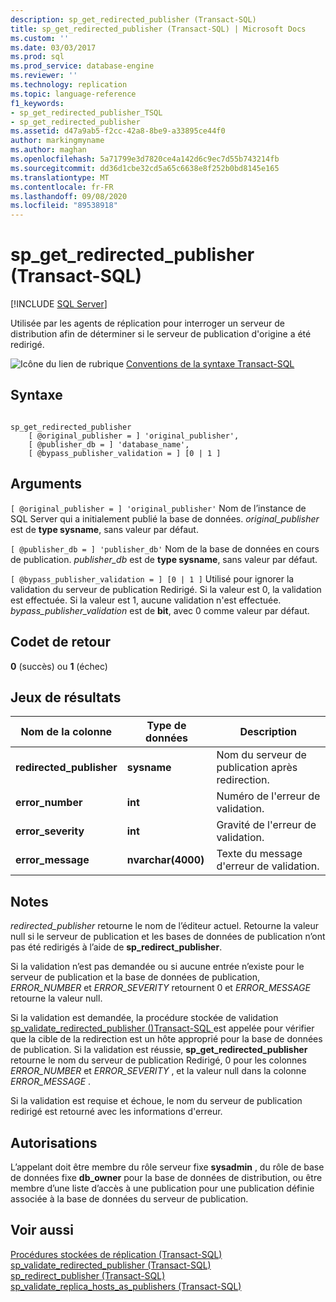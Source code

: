 ```yaml
---
description: sp_get_redirected_publisher (Transact-SQL)
title: sp_get_redirected_publisher (Transact-SQL) | Microsoft Docs
ms.custom: ''
ms.date: 03/03/2017
ms.prod: sql
ms.prod_service: database-engine
ms.reviewer: ''
ms.technology: replication
ms.topic: language-reference
f1_keywords:
- sp_get_redirected_publisher_TSQL
- sp_get_redirected_publisher
ms.assetid: d47a9ab5-f2cc-42a8-8be9-a33895ce44f0
author: markingmyname
ms.author: maghan
ms.openlocfilehash: 5a71799e3d7820ce4a142d6c9ec7d55b743214fb
ms.sourcegitcommit: dd36d1cbe32cd5a65c6638e8f252b0bd8145e165
ms.translationtype: MT
ms.contentlocale: fr-FR
ms.lasthandoff: 09/08/2020
ms.locfileid: "89538918"
---
```

# <a name="sp_get_redirected_publisher-transact-sql"></a>sp_get_redirected_publisher (Transact-SQL)
[!INCLUDE [SQL Server](../../includes/applies-to-version/sqlserver.md)]

  Utilisée par les agents de réplication pour interroger un serveur de distribution afin de déterminer si le serveur de publication d'origine a été redirigé.  
  
 ![Icône du lien de rubrique](../../database-engine/configure-windows/media/topic-link.gif "Icône du lien de rubrique") [Conventions de la syntaxe Transact-SQL](../../t-sql/language-elements/transact-sql-syntax-conventions-transact-sql.md)  
  
## <a name="syntax"></a>Syntaxe  
  
```  
  
sp_get_redirected_publisher   
    [ @original_publisher = ] 'original_publisher',  
    [ @publisher_db = ] 'database_name',   
    [ @bypass_publisher_validation = ] [0 | 1 ]  
```  
  
## <a name="arguments"></a>Arguments  
`[ @original_publisher = ] 'original_publisher'` Nom de l’instance de SQL Server qui a initialement publié la base de données. *original_publisher* est de **type sysname**, sans valeur par défaut.
  
`[ @publisher_db = ] 'publisher_db'` Nom de la base de données en cours de publication. *publisher_db* est de **type sysname**, sans valeur par défaut.  
  
`[ @bypass_publisher_validation = ] [0 | 1 ]` Utilisé pour ignorer la validation du serveur de publication Redirigé. Si la valeur est 0, la validation est effectuée. Si la valeur est 1, aucune validation n'est effectuée. *bypass_publisher_validation* est de **bit**, avec 0 comme valeur par défaut.  
  
## <a name="return-code-values"></a>Codet de retour  
 **0** (succès) ou **1** (échec)  
  
## <a name="result-sets"></a>Jeux de résultats  
  
|Nom de la colonne|Type de données|Description|  
|-----------------|---------------|-----------------|  
|**redirected_publisher**|**sysname**|Nom du serveur de publication après redirection.|  
|**error_number**|**int**|Numéro de l'erreur de validation.|  
|**error_severity**|**int**|Gravité de l'erreur de validation.|  
|**error_message**|**nvarchar(4000)**|Texte du message d'erreur de validation.|  
  
## <a name="remarks"></a>Notes  
 *redirected_publisher* retourne le nom de l’éditeur actuel. Retourne la valeur null si le serveur de publication et les bases de données de publication n’ont pas été redirigés à l’aide de **sp_redirect_publisher**.  
  
 Si la validation n’est pas demandée ou si aucune entrée n’existe pour le serveur de publication et la base de données de publication, *ERROR_NUMBER* et *ERROR_SEVERITY* retournent 0 et *ERROR_MESSAGE* retourne la valeur null.  
  
 Si la validation est demandée, la procédure stockée de validation [sp_validate_redirected_publisher &#40;&#41;Transact-SQL ](../../relational-databases/system-stored-procedures/sp-validate-redirected-publisher-transact-sql.md) est appelée pour vérifier que la cible de la redirection est un hôte approprié pour la base de données de publication. Si la validation est réussie, **sp_get_redirected_publisher** retourne le nom du serveur de publication Redirigé, 0 pour les colonnes *ERROR_NUMBER* et *ERROR_SEVERITY* , et la valeur null dans la colonne *ERROR_MESSAGE* .  
  
 Si la validation est requise et échoue, le nom du serveur de publication redirigé est retourné avec les informations d'erreur.  
  
## <a name="permissions"></a>Autorisations  
 L’appelant doit être membre du rôle serveur fixe **sysadmin** , du rôle de base de données fixe **db_owner** pour la base de données de distribution, ou être membre d’une liste d’accès à une publication pour une publication définie associée à la base de données du serveur de publication.  
  
## <a name="see-also"></a>Voir aussi  
 [Procédures stockées de réplication &#40;Transact-SQL&#41;](../../relational-databases/system-stored-procedures/replication-stored-procedures-transact-sql.md)   
 [sp_validate_redirected_publisher &#40;Transact-SQL&#41;](../../relational-databases/system-stored-procedures/sp-validate-redirected-publisher-transact-sql.md)   
 [sp_redirect_publisher &#40;Transact-SQL&#41;](../../relational-databases/system-stored-procedures/sp-redirect-publisher-transact-sql.md)   
 [sp_validate_replica_hosts_as_publishers &#40;Transact-SQL&#41;](../../relational-databases/system-stored-procedures/sp-validate-replica-hosts-as-publishers-transact-sql.md)  
  
  
